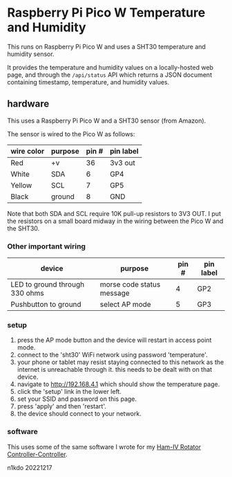 # Raspberry Pi Pico W Temperature and Humidity

This runs on Raspberry Pi Pico W and uses a SHT30 temperature and humidity sensor.  

It provides the temperature and humidity values on a locally-hosted web page, and through 
the `/api/status` API which returns a JSON document containing timestamp, temperature,
and humidity values.

## hardware

This uses a Raspberry Pi Pico W and a SHT30 sensor (from Amazon).

The sensor is wired to the Pico W as follows:

| wire color | purpose | pin # | pin label |
|------------|---------|-------|-----------|
| Red        | +v      | 36    | 3v3 out   |
| White      | SDA     | 6     | GP4       |
| Yellow     | SCL     | 7     | GP5       |
| Black      | ground  | 8     | GND       |

Note that both SDA and SCL require 10K pull-up resistors to 3V3 OUT. I put the resistors 
on a small board midway in the wiring between the Pico W and the SHT30.

### Other important wiring

| device                         | purpose                   | pin # | pin label |
|--------------------------------|---------------------------|-------|-----------|
| LED to ground through 330 ohms | morse code status message | 4     | GP2       |
| Pushbutton to ground           | select AP mode            | 5     | GP3       |


### setup

1. press the AP mode button and the device will restart in access point mode. 
2. connect to the 'sht30' WiFi network using password 'temperature'.  
3. your phone or tablet may resist staying connected to this network as the internet is unreachable through it. 
   this needs to be dealt with on that device.
4. navigate to http://192.168.4.1 which should show the temperature page.
5. click the 'setup' link in the lower left.
6. set your SSID and password on this page.
7. press 'apply' and then 'restart'.
8. the device should connect to your network.

### software

This uses some of the same software I wrote for my
[Ham-IV Rotator Controller-Controller](https://github.com/n1kdo/rotator-controller-controller).

n1kdo 20221217



